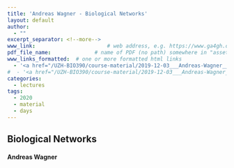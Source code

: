 ```yaml
---
title: 'Andreas Wagner - Biological Networks'
layout: default
author:
  - ""
excerpt_separator: <!--more-->
www_link: 						# web address, e.g. https://www.ga4gh.org; auto-linked
pdf_file_name: 				# name of PDF (no path) somewhere in "assets"; auto-linked
www_links_formatted:  # one or more formatted html links
  - '<a href="/UZH-BIO390/course-material/2019-12-03___Andreas-Wagner__Networks__UZH-Bio390-lecture-12.pdf">[2019 Lecture Slides]</a>'
#  - '<a href="/UZH-BIO390/course-material/2019-12-03___Andreas-Wagner__Networks__UZH-Bio390-lecture-12-exercises.pdf">[Homework / Excercises]</a>'
categories:
  - lectures
tags:
  - 2020
  - material
  - days
---
```


## Biological Networks
#### Andreas Wagner

<!--more-->
